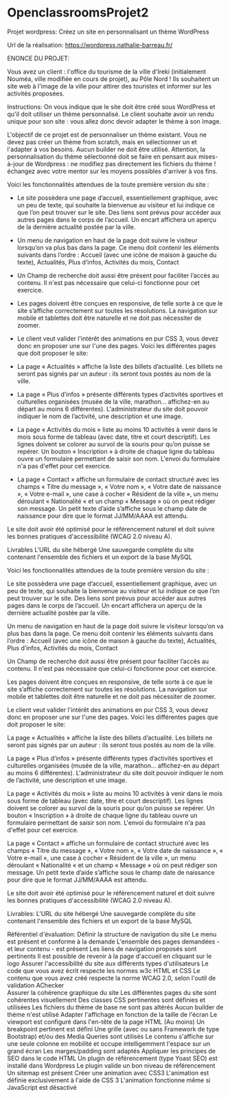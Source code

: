 # OpenclassroomsProjet2
Projet wordpress: Créez un site en personnalisant un thème WordPress

Url de la réalisation: https://wordpress.nathalie-barreau.fr/

ENONCE DU PROJET:

Vous avez un client : l'office du tourisme de la ville d'Ireki (initialement Nouméa, ville modifiée en cours de projet), au Pôle Nord ! Ils souhaitent un site web à l'image de la ville pour attirer des touristes et informer sur les activités proposées.

Instructions:
On vous indique que le site doit être créé sous WordPress et qu'il doit utiliser un thème personnalisé. Le client souhaite avoir un rendu unique pour son site : vous allez donc devoir adapter le thème à son image.

L'objectif de ce projet est de personnaliser un thème existant. Vous ne devez pas créer un thème from scratch, mais en sélectionner un et l'adapter à vos besoins. Aucun builder ne doit être utilisé.
Attention, la personnalisation du thème sélectionné doit se faire en pensant aux mises-à-jour de Wordpress : ne modifiez pas directement les fichiers du thème ! échangez avec votre mentor sur les moyens possibles d'arriver à vos fins.

Voici les fonctionnalités attendues de la toute première version du site :

- Le site possèdera une page d’accueil, essentiellement graphique, avec un peu de texte, qui souhaite la bienvenue au visiteur et lui indique ce que l’on peut trouver sur le site. Des liens sont prévus pour accéder aux autres pages dans le corps de l’accueil. Un encart affichera un aperçu de la dernière actualité postée par la ville.

- Un menu de navigation en haut de la page doit suivre le visiteur lorsqu’on va plus bas dans la page. Ce menu doit contenir les éléments suivants dans l’ordre : Accueil (avec une icône de maison à gauche du texte),  Actualités, Plus d’infos, Activités du mois, Contact

- Un Champ de recherche doit aussi être présent pour faciliter l’accès au contenu. Il n'est pas nécessaire que celui-ci fonctionne pour cet exercice.

- Les pages doivent être conçues en responsive, de telle sorte à ce que le site s’affiche correctement sur toutes les résolutions. La navigation sur mobile et tablettes doit être naturelle et ne doit pas nécessiter de zoomer.

- Le client veut valider l'intérêt des animations en pur CSS 3, vous devez donc en proposer une sur l'une des pages.
Voici les différentes pages que doit proposer le site:

- La page « Actualités » affiche la liste des billets d’actualité. Les billets ne seront pas signés par un auteur : ils seront tous postés au nom de la ville.

- La page « Plus d’infos »  présente différents types d’activités sportives et culturelles organisées (musée de la ville, marathon… affichez-en au départ au moins 6 différentes). L'administrateur du site doit pouvoir indiquer le nom de l’activité, une description et une image.

- La page « Activités du mois » liste au moins 10 activités à venir dans le mois sous forme de tableau (avec date, titre et court descriptif). Les lignes doivent se colorer au survol de la souris pour qu’on puisse se repérer. Un bouton « Inscription » à droite de chaque ligne du tableau ouvre un formulaire permettant de saisir son nom.  L'envoi du formulaire n'a pas d'effet pour cet exercice.

- La page « Contact » affiche un formulaire de contact structuré avec les champs « Titre du message », « Votre nom », « Votre date de naissance », « Votre e-mail », une case à cocher « Résident de la ville », un menu déroulant « Nationalité « et un champ « Message » où on peut rédiger son message. Un petit texte d’aide s’affiche sous le champ date de naissance pour dire que le format JJ/MM/AAAA est attendu.

Le site doit avoir été optimisé pour le référencement naturel et doit suivre les bonnes pratiques d'accessibilité (WCAG 2.0 niveau A).

Livrables
L'URL du site hébergé
Une sauvegarde complète du site contenant l'ensemble des fichiers et un export de la base MySQL

Voici les fonctionnalités attendues de la toute première version du site :

Le site possèdera une page d’accueil, essentiellement graphique, avec un peu de texte, qui souhaite la bienvenue au visiteur et lui indique ce que l’on peut trouver sur le site. Des liens sont prévus pour accéder aux autres pages dans le corps de l’accueil. Un encart affichera un aperçu de la dernière actualité postée par la ville.

Un menu de navigation en haut de la page doit suivre le visiteur lorsqu’on va plus bas dans la page. Ce menu doit contenir les éléments suivants dans l’ordre : Accueil (avec une icône de maison à gauche du texte),  Actualités, Plus d’infos, Activités du mois, Contact

Un Champ de recherche doit aussi être présent pour faciliter l’accès au contenu. Il n'est pas nécessaire que celui-ci fonctionne pour cet exercice.

Les pages doivent être conçues en responsive, de telle sorte à ce que le site s’affiche correctement sur toutes les résolutions. La navigation sur mobile et tablettes doit être naturelle et ne doit pas nécessiter de zoomer.

Le client veut valider l'intérêt des animations en pur CSS 3, vous devez donc en proposer une sur l'une des pages.
Voici les différentes pages que doit proposer le site:

La page « Actualités » affiche la liste des billets d’actualité. Les billets ne seront pas signés par un auteur : ils seront tous postés au nom de la ville.

La page « Plus d’infos »  présente différents types d’activités sportives et culturelles organisées (musée de la ville, marathon… affichez-en au départ au moins 6 différentes). L'administrateur du site doit pouvoir indiquer le nom de l’activité, une description et une image.

La page « Activités du mois » liste au moins 10 activités à venir dans le mois sous forme de tableau (avec date, titre et court descriptif). Les lignes doivent se colorer au survol de la souris pour qu’on puisse se repérer. Un bouton « Inscription » à droite de chaque ligne du tableau ouvre un formulaire permettant de saisir son nom.  L'envoi du formulaire n'a pas d'effet pour cet exercice.

La page « Contact » affiche un formulaire de contact structuré avec les champs « Titre du message », « Votre nom », « Votre date de naissance », « Votre e-mail », une case à cocher « Résident de la ville », un menu déroulant « Nationalité « et un champ « Message » où on peut rédiger son message. Un petit texte d’aide s’affiche sous le champ date de naissance pour dire que le format JJ/MM/AAAA est attendu.


Le site doit avoir été optimisé pour le référencement naturel et doit suivre les bonnes pratiques d'accessibilité (WCAG 2.0 niveau A).

Livrables:
L'URL du site hébergé
Une sauvegarde complète du site contenant l'ensemble des fichiers et un export de la base MySQL

Référentiel d'évaluation:
Définir la structure de navigation du site
Le menu est présent et conforme à la demande
L'ensemble des pages demandées - et leur contenu - est présent
Les liens de navigation proposés sont pertinents
Il est possible de revenir à la page d'accueil en cliquant sur le logo
Assurer l'accessibilité du site aux différents types d'utilisateurs
Le code que vous avez écrit respecte les normes w3c HTML et CSS
Le contenu que vous avez créé respecte la norme WCAG 2.0, selon l'outil de validation AChecker   
Assurer la cohérence graphique du site
Les différentes pages du site sont cohérentes visuellement
Des classes CSS pertinentes sont définies et utilisées
Les fichiers du thème de base ne sont pas altérés
Aucun builder de thème n'est utilisé
Adapter l'affichage en fonction de la taille de l'écran
Le viewport est configuré dans l'en-tête de la page HTML
(Au moins) Un breakpoint pertinent est défini
Une grille (avec ou sans Framework de type Bootstrap) et/ou des Media Queries sont utilisés 
Le contenu s'affiche sur une seule colonne en mobilité et occupe intelligemment l'espace sur un grand écran
Les marges/padding sont adaptés
Appliquer les principes de SEO dans le code HTML
Un plugin de référencement (type Yoast SEO) est installé dans Wordpress
Le plugin valide un bon niveau de référencement
Un sitemap est présent
Créer une animation avec CSS3
L'animation est définie exclusivement à l'aide de CSS 3
L'animation fonctionne même si JavaScript est désactivé
